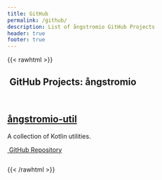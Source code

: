 ```yaml
---
title: GitHub
permalink: /github/
description: List of ångstromio GitHub Projects
header: true
footer: true
---
```


{{< rawhtml >}}
<div class="container px-4 py-5" id="hanging-icons">
  <h2 class="pb-2 border-bottom"><i class="bi bi-github"></i>&nbsp;GitHub&nbsp;Projects:&nbsp;ångstromio</h2>
  <div class="row g-4 py-5 row-cols-1 row-cols-lg-3">
    <div class="col d-flex align-items-start">
      <div class="icon-square bg-light text-dark flex-shrink-0 me-3">
        <svg class="bi" width="1em" height="1em"><use xlink:href="#toggles2"/></svg>
      </div>
      <div>
        <h2><a href="/github/angstromio/angstromio-util/">ångstromio-util</a></h2>
        <p>A collection of Kotlin utilities.</p>
        <a href="https://github.com/angstromio/angstromio-util" class="btn btn-primary">
          <i class="bi bi-github"></i>&nbsp;GitHub Repository
        </a>
      </div>
    </div>
    <div class="col d-flex align-items-start">
      <div class="icon-square bg-light text-dark flex-shrink-0 me-3">
        <svg class="bi" width="1em" height="1em"><use xlink:href="#cpu-fill"/></svg>
      </div>
      <div>
        <!--h2>Featured title</h2>
        <p>Paragraph of text beneath the heading to explain the heading. We'll add onto it with another sentence and probably just keep going until we run out of words.</p>
        <a href="#" class="btn btn-primary">
          Primary button
        </a-->
      </div>
    </div>
    <div class="col d-flex align-items-start">
      <div class="icon-square bg-light text-dark flex-shrink-0 me-3">
        <svg class="bi" width="1em" height="1em"><use xlink:href="#tools"/></svg>
      </div>
      <div>
        <!--h2>Featured title</h2>
        <p>Paragraph of text beneath the heading to explain the heading. We'll add onto it with another sentence and probably just keep going until we run out of words.</p>
        <a href="#" class="btn btn-primary">
          Primary button
        </a-->
      </div>
    </div>
  </div>
</div>
{{< /rawhtml >}}

